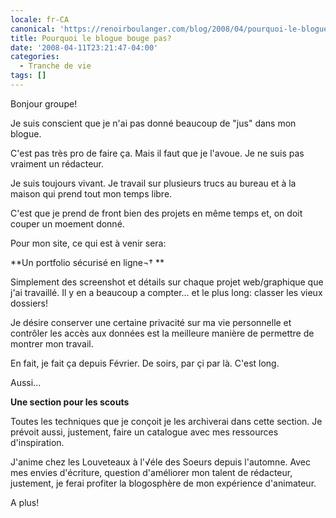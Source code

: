 ```yaml
---
locale: fr-CA
canonical: 'https://renoirboulanger.com/blog/2008/04/pourquoi-le-blogue-bouge-pas/'
title: Pourquoi le blogue bouge pas?
date: '2008-04-11T23:21:47-04:00'
categories:
  - Tranche de vie
tags: []
---
```


Bonjour groupe!

Je suis conscient que je n'ai pas donné beaucoup de "jus" dans mon blogue.

C'est pas très pro de faire ça. Mais il faut que je l'avoue. Je ne suis pas
vraiment un rédacteur.

Je suis toujours vivant. Je travail sur plusieurs trucs au bureau et à la maison
qui prend tout mon temps libre.

C'est que je prend de front bien des projets en même temps et, on doit couper un
moement donné.

Pour mon site, ce qui est à venir sera:

**Un portfolio sécurisé en ligne¬† **

Simplement des screenshot et détails sur chaque projet web/graphique que j'ai
travaillé. Il y en a beaucoup a compter... et le plus long: classer les vieux
dossiers!

Je désire conserver une certaine privacité sur ma vie personnelle et contrôler
les accès aux données est la meilleure manière de permettre de montrer mon
travail.

En fait, je fait ça depuis Février. De soirs, par çi par là. C'est long.

Aussi...

**Une section pour les scouts**

Toutes les techniques que je conçoit je les archiverai dans cette section. Je
prévoit aussi, justement, faire un catalogue avec mes ressources d'inspiration.

J'anime chez les Louveteaux à l'√éle des Soeurs depuis l'automne. Avec mes
envies d'écriture, question d'améliorer mon talent de rédacteur, justement, je
ferai profiter la blogosphère de mon expérience d'animateur.

A plus!
